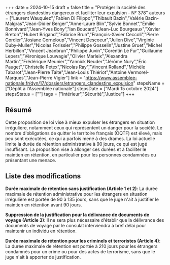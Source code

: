 +++
date = 2024-10-15
draft = false
title = "Protéger la société des étrangers clandestins dangereux et faciliter leur expulsion - N° 378"
auteurs = ["Laurent Wauquiez","Fabien Di Filippo","Thibault Bazin","Valérie Bazin-Malgras","Jean-Didier Berger","Anne-Laure Blin","Sylvie Bonnet","Émilie Bonnivard","Jean-Yves Bony","Ian Boucard","Jean-Luc Bourgeaux","Xavier Breton","Hubert Brigand","Fabrice Brun","François-Xavier Ceccoli","Pierre Cordier","Josiane Corneloup","Vincent Descoeur","Julien Dive","Virginie Duby-Muller","Nicolas Forissier","Philippe Gosselin","Justine Gruet","Michel Herbillon","Vincent Jeanbrun","Philippe Juvin","Corentin Le Fur","Guillaume Lepers","Véronique Louwagie","Olivier Marleix","Alexandra Martin","Frédérique Meunier","Yannick Neuder","Jérôme Nury","Éric Pauget","Christelle Petex","Nicolas Ray","Vincent Rolland","Michèle Tabarot","Jean-Pierre Taite","Jean-Louis Thiériot","Antoine Vermorel-Marques","Jean-Pierre Vigier"]
link = "https://www.assemblee-nationale.fr/dyn/17/dossiers/etrangers_clandestins_expulsion"
stepsName = ["Dépôt à l'Assemblée nationale"]
stepsDate = ["Mardi 15 octobre 2024"]
stepsStatus = [""]
tags = ["Intérieur","Sécurité","Justice"]
+++

## Résumé

Cette proposition de loi vise à mieux expulser les étrangers en situation irrégulière, notamment ceux qui représentent un danger pour la société. Le nombre d'obligations de quitter le territoire français (OQTF) est élevé, mais peu sont exécutées, ce qui a parfois mené à des drames. La loi actuelle limite la durée de rétention administrative à 90 jours, ce qui est jugé insuffisant. La proposition vise à allonger ces durées et à faciliter le maintien en rétention, en particulier pour les personnes condamnées ou présentant une menace.

## Liste des modifications

**Durée maximale de rétention sans justification (Article 1 et 2)**: La durée maximale de rétention administrative pour les étrangers en situation irrégulière est portée de 90 à 135 jours, sans que le juge n'ait à justifier le maintien en rétention avant 90 jours.

**Suppression de la justification pour la délivrance de documents de voyage (Article 3)**: Il ne sera plus nécessaire d'établir que la délivrance des documents de voyage par le consulat interviendra à bref délai pour maintenir un individu en rétention.

**Durée maximale de rétention pour les criminels et terroristes (Article 4)**: La durée maximale de rétention est portée à 210 jours pour les étrangers condamnés pour un crime ou pour des actes de terrorisme, sans que le juge n'ait à apporter de justification.
